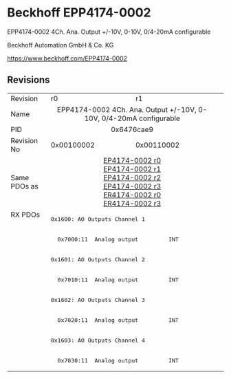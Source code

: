 # Beckhoff EPP4174-0002

EPP4174-0002 4Ch. Ana. Output +/-10V, 0-10V, 0/4-20mA configurable

Beckhoff Automation GmbH & Co. KG

https://www.beckhoff.com/EPP4174-0002

## Revisions
<table>
<tr >
<td>Revision</td>
<td><div class="foo">r0</div></td>
<td><div class="foo">r1</div></td>
</tr>
<tr >
<td>Name</td>
<td colspan=2 align="center"><div class="foo">EPP4174-0002 4Ch. Ana. Output +/-10V, 0-10V, 0/4-20mA configurable</div></td>
</tr>
<tr >
<td>PID</td>
<td colspan=2 align="center"><div class="foo">0x6476cae9</div></td>
</tr>
<tr >
<td>Revision No</td>
<td><div class="foo">0x00100002</div></td>
<td><div class="foo">0x00110002</div></td>
</tr>
<tr >
<td>Same PDOs as</td>
<td colspan=2 align="center"><div class="foo"><a href="EP4174-0002">EP4174-0002 r0</a><br/><a href="EP4174-0002">EP4174-0002 r1</a><br/><a href="EP4174-0002">EP4174-0002 r2</a><br/><a href="EP4174-0002">EP4174-0002 r3</a><br/><a href="ER4174-0002">ER4174-0002 r0</a><br/><a href="ER4174-0002">ER4174-0002 r3</a></div></td>
</tr>
<tr class="rxpdo pdosection">
<td rowspan=8 valign=top>RX PDOs</td>
<td colspan=2 align="left"><pre>0x1600: AO Outputs Channel 1</pre></td>
<td></td>
</tr>
<tr class="rxpdo">
<td colspan=2 align="left"><pre>  0x7000:11  Analog output         INT</pre></td>
</tr>
<tr class="rxpdo pdosection">
<td colspan=2 align="left"><pre>0x1601: AO Outputs Channel 2</pre></td>
</tr>
<tr class="rxpdo">
<td colspan=2 align="left"><pre>  0x7010:11  Analog output         INT</pre></td>
</tr>
<tr class="rxpdo pdosection">
<td colspan=2 align="left"><pre>0x1602: AO Outputs Channel 3</pre></td>
</tr>
<tr class="rxpdo">
<td colspan=2 align="left"><pre>  0x7020:11  Analog output         INT</pre></td>
</tr>
<tr class="rxpdo pdosection">
<td colspan=2 align="left"><pre>0x1603: AO Outputs Channel 4</pre></td>
</tr>
<tr class="rxpdo">
<td colspan=2 align="left"><pre>  0x7030:11  Analog output         INT</pre></td>
</tr>
</table>

